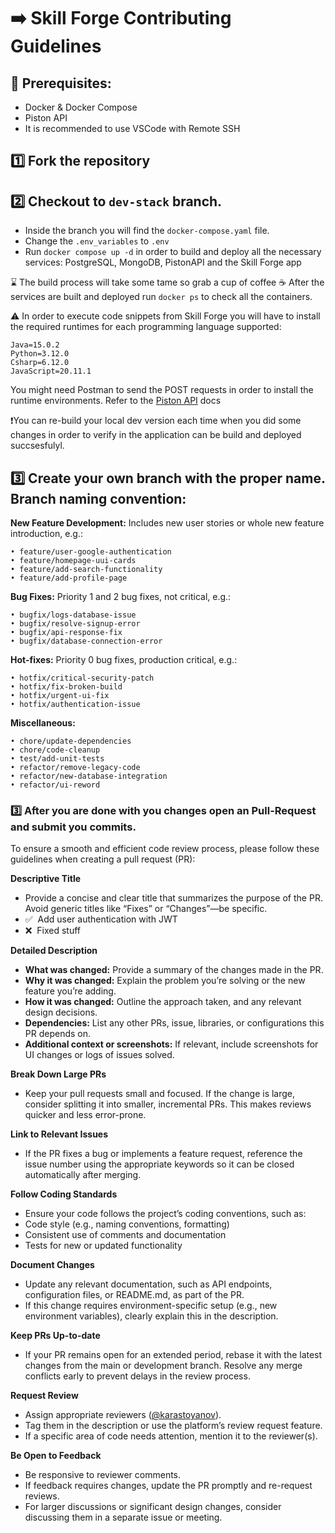 
# ➡️ Skill Forge Contributing Guidelines

## 📝 Prerequisites:
* Docker & Docker Compose
* Piston API
* It is recommended to use VSCode with Remote SSH

## 1️⃣ Fork the repository

## 2️⃣ Checkout to `dev-stack` branch.
* Inside the branch you will find the `docker-compose.yaml` file. 
* Change the `.env_variables` to `.env`
* Run `docker compose up -d` in order to build and deploy all the necessary services: PostgreSQL, MongoDB, PistonAPI and the Skill Forge app 

⌛ The build process will take some tame so grab a cup of coffee ☕
After the services are built and deployed run `docker ps` to check all the containers.

⚠️ In order to execute code snippets from Skill Forge you will have to install the required runtimes for each programming language supported: 
```
Java=15.0.2
Python=3.12.0
Csharp=6.12.0
JavaScript=20.11.1
```

You might need Postman to send the POST requests in order to install the runtime environments. Refer to the [Piston API](https://github.com/engineer-man/piston) docs 

❗You can re-build your local dev version each time when you did some changes in order to verify in the application can be build and deployed succsesfulyl. 

## 3️⃣ Create your own branch with the proper name. Branch naming convention:

**New Feature Development:**
Includes new user stories or whole new feature introduction, e.g.:
```
• feature/user-google-authentication
• feature/homepage-uui-cards
• feature/add-search-functionality
• feature/add-profile-page
```
**Bug Fixes:**
Priority 1 and 2 bug fixes, not critical, e.g.:
```
• bugfix/logs-database-issue
• bugfix/resolve-signup-error
• bugfix/api-response-fix
• bugfix/database-connection-error
```
**Hot-fixes:**
Priority 0 bug fixes, production critical, e.g.:
```
• hotfix/critical-security-patch
• hotfix/fix-broken-build
• hotfix/urgent-ui-fix
• hotfix/authentication-issue
```

**Miscellaneous:**
```
• chore/update-dependencies
• chore/code-cleanup
• test/add-unit-tests
• refactor/remove-legacy-code
• refactor/new-database-integration
• refactor/ui-reword
```

### 3️⃣ After you are done with you changes open an Pull-Request and submit you commits. 

To ensure a smooth and efficient code review process, please follow these guidelines when creating a pull request (PR):

**Descriptive Title**
* Provide a concise and clear title that summarizes the purpose of the PR. Avoid generic titles like “Fixes” or “Changes”—be specific.
* ✅  Add user authentication with JWT
*  ❌  Fixed stuff

**Detailed Description**
* **What was changed:** Provide a summary of the changes made in the PR.
* **Why it was changed:** Explain the problem you’re solving or the new feature you’re adding.
* **How it was changed:** Outline the approach taken, and any relevant design decisions.
* **Dependencies:** List any other PRs, issue, libraries, or configurations this PR depends on.
* **Additional context or screenshots:** If relevant, include screenshots for UI changes or logs of issues solved.

**Break Down Large PRs**
* Keep your pull requests small and focused. If the change is large, consider splitting it into smaller, incremental PRs. This makes reviews quicker and less error-prone.

**Link to Relevant Issues**
* If the PR fixes a bug or implements a feature request, reference the issue number using the appropriate keywords so it can be closed automatically after merging.

**Follow Coding Standards**
* Ensure your code follows the project’s coding conventions, such as:
* Code style (e.g., naming conventions, formatting)
* Consistent use of comments and documentation
* Tests for new or updated functionality

**Document Changes**
* Update any relevant documentation, such as API endpoints, configuration files, or README.md, as part of the PR.
* If this change requires environment-specific setup (e.g., new environment variables), clearly explain this in the description.

**Keep PRs Up-to-date**
* If your PR remains open for an extended period, rebase it with the latest changes from the main or development branch. Resolve any merge conflicts early to prevent delays in the review process.

**Request Review**
* Assign appropriate reviewers ([@karastoyanov](https://github.com/karastoyanov)).
* Tag them in the description or use the platform’s review request feature.
* If a specific area of code needs attention, mention it to the reviewer(s).

**Be Open to Feedback**
* Be responsive to reviewer comments.
* If feedback requires changes, update the PR promptly and re-request reviews.
* For larger discussions or significant design changes, consider discussing them in a separate issue or meeting.
